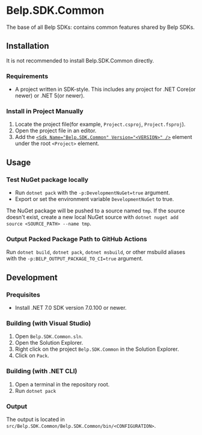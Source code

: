 # Belp.SDK.Common
The base of all Belp SDKs: contains common features shared by Belp SDKs.

## Installation
It is not recommended to install Belp.SDK.Common directly.

### Requirements
- A project written in SDK-style. This includes any project for .NET Core(or newer) or .NET 5(or newer).

### Install in Project Manually
1. Locate the project file(for example, `Project.csproj`, `Project.fsproj`).
1. Open the project file in an editor.
1. Add the [`<Sdk Name="Belp.SDK.Common" Version="<VERSION>" />`](https://learn.microsoft.com/en-us/visualstudio/msbuild/sdk-element-msbuild) element under the root `<Project>` element.

## Usage

### Test NuGet package locally
- Run `dotnet pack` with the `-p:DevelopmentNuGet=true` argument.
- Export or set the environment variable `DevelopmentNuGet` to true.

The NuGet package will be pushed to a source named `tmp`. If the source doesn't exist, create a new local NuGet source with `dotnet nuget add source <SOURCE_PATH> --name tmp`.

### Output Packed Package Path to GitHub Actions
Run `dotnet build`, `dotnet pack`, `dotnet msbuild`, or other msbuild aliases with the `-p:BELP_OUTPUT_PACKAGE_TO_CI=true` argument.

## Development

### Prequisites
- Install .NET 7.0 SDK version 7.0.100 or newer.

### Building (with Visual Studio)
1. Open `Belp.SDK.Common.sln`.
1. Open the Solution Explorer.
1. Right click on the project `Belp.SDK.Common` in the Solution Explorer.
1. Click on `Pack`.

### Building (with .NET CLI)
1. Open a terminal in the repository root.
1. Run `dotnet pack`

### Output
The output is located in `src/Belp.SDK.Common/Belp.SDK.Common/bin/<CONFIGURATION>`.
